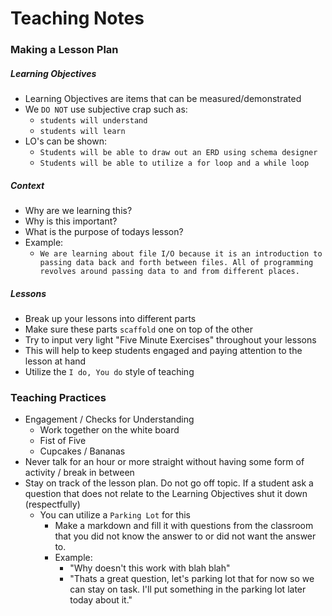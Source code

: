 # Teaching Notes

### Making a Lesson Plan

##### Learning Objectives

* Learning Objectives are items that can be measured/demonstrated
* We `DO NOT` use subjective crap such as:
	* `students will understand`
	* `students will learn`
* LO's can be shown:
	* `Students will be able to draw out an ERD using schema designer`
	* `Students will be able to utilize a for loop and a while loop`

##### Context

* Why are we learning this? 
* Why is this important?
* What is the purpose of todays lesson?
* Example:
	* `We are learning about file I/O because it is an introduction to passing data back and forth between files. All of programming revolves around passing data to and from different places.`

##### Lessons

* Break up your lessons into different parts
* Make sure these parts `scaffold` one on top of the other
* Try to input very light "Five Minute Exercises" throughout your lessons
* This will help to keep students engaged and paying attention to the lesson at hand
* Utilize the `I do, You do` style of teaching

### Teaching Practices

* Engagement / Checks for Understanding
	* Work together on the white board
	* Fist of Five
	* Cupcakes / Bananas
* Never talk for an hour or more straight without having some form of activity / break in between
* Stay on track of the lesson plan. Do not go off topic. If a student ask a question that does not relate to the Learning Objectives shut it down (respectfully)
	* You can utilize a `Parking Lot` for this
		* Make a markdown and fill it with questions from the classroom that you did not know the answer to or did not want the answer to.
		* Example:
			* "Why doesn't this work with blah blah"
			* "Thats a great question, let's parking lot that for now so we can stay on task. I'll put something in the parking lot later today about it."

